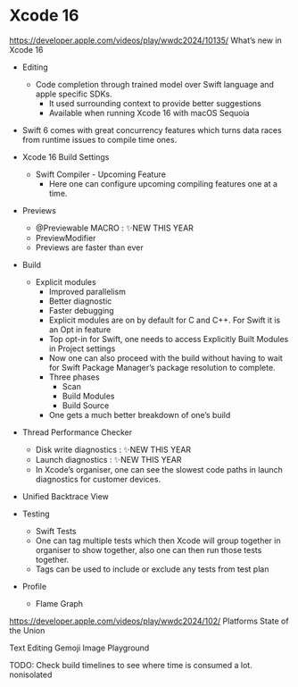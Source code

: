 #  Xcode 16

https://developer.apple.com/videos/play/wwdc2024/10135/
What’s new in Xcode 16

- Editing
    - Code completion through trained model over Swift language and apple specific SDKs.
        - It used surrounding context to provide better suggestions
        - Available when running Xcode 16 with macOS Sequoia

- Swift 6 comes with great concurrency features which turns data races from runtime issues to compile time ones.

- Xcode 16 Build Settings
    - Swift Compiler - Upcoming Feature
        - Here one can configure upcoming compiling features one at a time.


- Previews
    - @Previewable MACRO : ✨NEW THIS YEAR
    - PreviewModifier
    - Previews are faster than ever


- Build
    - Explicit modules
        - Improved parallelism
        - Better diagnostic
        - Faster debugging
        - Explicit modules are on by default for C and C++. For Swift it is an Opt in feature
        - Top opt-in for Swift, one needs to access Explicitly Built Modules in Project settings
        - Now one can also proceed with the build without having to wait for Swift Package Manager’s package resolution to complete.
        - Three phases
            - Scan
            - Build Modules
            - Build Source
        - One gets a much better breakdown of one’s build


- Thread Performance Checker
    - Disk write diagnostics : ✨NEW THIS YEAR
    - Launch diagnostics : ✨NEW THIS YEAR
    - In Xcode’s organiser, one can see the slowest code paths in launch diagnostics for customer devices.


- Unified Backtrace View


- Testing
    - Swift Tests
    - One can tag multiple tests which then Xcode will group together in organiser to show together, also one can then run those tests together.
    - Tags can be used to include or exclude any tests from test plan

- Profile
    - Flame Graph


https://developer.apple.com/videos/play/wwdc2024/102/
Platforms State of the Union


Text Editing
Gemoji
Image Playground

TODO:
Check build timelines to see where time is consumed a lot.
nonisolated